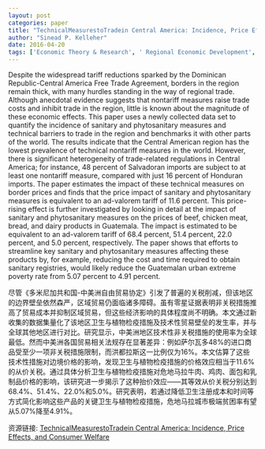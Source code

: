 ```yaml
---
layout: post
categories: paper
title: "TechnicalMeasurestoTradein Central America: Incidence, Price Effects, and Consumer Welfare"
author: "Sinead P. Kelleher"
date: 2016-04-20
tags: ['Economic Theory & Research', ' Regional Economic Development', ' Markets and Market Access', ' Rural Poverty Reduction', ' Emerging Markets']
---
```


Despite the widespread tariff reductions sparked by the Dominican Republic-Central America Free Trade Agreement, borders in the region remain thick, with many hurdles standing in the way of regional trade. Although anecdotal evidence suggests that nontariff measures raise trade costs and inhibit trade in the region, little is known about the magnitude of these economic effects. This paper uses a newly collected data set to quantify the incidence of sanitary and phytosanitary measures and technical barriers to trade in the region and benchmarks it with other parts of the world. The results indicate that the Central American region has the lowest prevalence of technical nontariff measures in the world. However, there is significant heterogeneity of trade-related regulations in Central America; for instance, 48 percent of Salvadoran imports are subject to at least one nontariff measure, compared with just 16 percent of Honduran imports. The paper estimates the impact of these technical measures on border prices and finds that the price impact of sanitary and phytosanitary measures is equivalent to an ad-valorem tariff of 11.6 percent. This price-rising effect is further investigated by looking in detail at the impact of sanitary and phytosanitary measures on the prices of beef, chicken meat, bread, and dairy products in Guatemala. The impact is estimated to be equivalent to an ad-valorem tariff of 68.4 percent, 51.4 percent, 22.0 percent, and 5.0 percent, respectively. The paper shows that efforts to streamline key sanitary and phytosanitary measures affecting these products by, for example, reducing the cost and time required to obtain sanitary registries, would likely reduce the Guatemalan urban extreme poverty rate from 5.07 percent to 4.91 percent.

尽管《多米尼加共和国-中美洲自由贸易协定》引发了普遍的关税削减，但该地区的边界壁垒依然森严，区域贸易仍面临诸多障碍。虽有零星证据表明非关税措施推高了贸易成本并抑制区域贸易，但这些经济影响的具体程度尚不明确。本文通过新收集的数据集量化了该地区卫生与植物检疫措施及技术性贸易壁垒的发生率，并与全球其他地区进行对比。研究显示，中美洲地区技术性非关税措施的使用率为全球最低。然而中美洲各国贸易相关法规存在显著差异：例如萨尔瓦多48%的进口商品受至少一项非关税措施限制，而洪都拉斯这一比例仅为16%。本文估算了这些技术性措施对边境价格的影响，发现卫生与植物检疫措施的价格效应相当于11.6%的从价关税。通过具体分析卫生与植物检疫措施对危地马拉牛肉、鸡肉、面包和乳制品价格的影响，该研究进一步揭示了这种抬价效应——其等效从价关税分别达到68.4%、51.4%、22.0%和5.0%。研究表明，若通过降低卫生注册成本和时间等方式简化影响这些产品的关键卫生与植物检疫措施，危地马拉城市极端贫困率有望从5.07%降至4.91%。

资源链接: [TechnicalMeasurestoTradein Central America: Incidence, Price Effects, and Consumer Welfare](https://papers.ssrn.com/sol3/papers.cfm?abstract_id=2433810)
